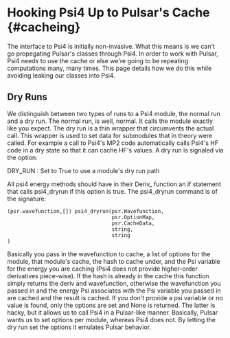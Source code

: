 Hooking Psi4 Up to Pulsar's Cache                                    {#cacheing}
=================================

The interface to Psi4 is initially non-invasive.  What this means is we can't go
propegating Pulsar's classes through Psi4.  In order to work with Pulsar, Psi4
needs to use the cache or else we're going to be repeating computations many,
many times.  This page details how we do this while avoiding leaking our classes
into Psi4.

## Dry Runs

We distinguish between two types of runs to a Psi4 module, the normal run and a
dry run.  The normal run, is well, normal.  It calls the module exactly like you
expect.  The dry run is a thin wrapper that circumvents the actual call.  This
wrapper is used to set data for submodules that in theory were called.  For
example a call to Psi4's MP2 code automatically calls Psi4's HF code in a dry
state so that it can cache HF's values.  A dry run is signaled via the option:

DRY_RUN : Set to True to use a module's dry run path

All psi4 energy methods should have in their Deriv_ function an if statement
that calls psi4_dryrun if this option is true.  The psi4_dryrun command is of
the signature:
~~~{.py}
(psr.wavefunction,[]) psi4_dryrun(psr.Wavefunction,
                                  psr.OptionMap,
                                  psr.CacheData,
                                  string,
                                  string
)
~~~
Basically you pass in the wavefunction to cache, a list of options for the
module, that module's cache, the hash to cache under, and the Psi variable for
the energy you are caching (Psi4 does not provide higher-order derivatives
piece-wise).   If the hash is already in the cache this function simply returns
the deriv and wavefunction, otherwise the wavefunction you passed in and the
energy Psi associates with the Psi variable you passed in are cached and the
result is cached.  If you don't provide a psi variable or no value is found, 
only the options are set and None is returned.  The latter is hacky, but it 
allows us to call Psi4 in a Pulsar-like manner.  Basically, Pulsar wants us to
set options per module, whereas Psi4 does not.  By letting the dry run set the
options it emulates Pulsar behavior.
